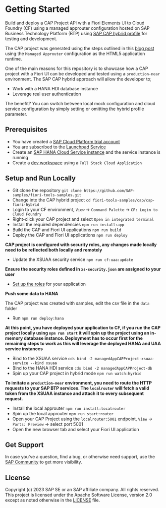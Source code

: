 # Getting Started
Build and deploy a CAP Project API with a Fiori Elements UI to Cloud Foundry (CF) using a managed approuter configuration hosted on SAP Business Technology Platform (BTP) using [SAP CAP hybrid profile](https://cap.cloud.sap/docs/advanced/hybrid-testing) for testing and development.

The CAP project was generated using the steps outlined in this [blog post](https://blogs.sap.com/2022/02/10/build-and-deploy-a-cap-project-node.js-api-with-a-sap-fiori-elements-ui-and-a-managed-approuter-configuration/) using the `Managed Approuter` configuration as the HTML5 application runtime. 

One of the main reasons for this repository is to showcase how a CAP project with a Fiori UI can be developed and tested using a `production-near` environment. The SAP CAP hybrid approach will allow the developer to;

* Work with a HANA HDI database instance 
* Leverage real user authentication

The benefit? You can switch between local mock configuration and cloud service configuration by simply setting or omitting the hybrid profile parameter.

## Prerequisites
- You have created a [SAP Cloud Platform trial account](https://account.hana.ondemand.com/)
- You are subscribed to the [Launchpad Service](https://developers.sap.com/tutorials/cp-portal-cloud-foundry-getting-started.html)
- Create an [SAP HANA Cloud Service instance](https://developers.sap.com/tutorials/btp-app-hana-cloud-setup.html#08480ec0-ac70-4d47-a759-dc5cb0eb1d58) and the service instance is running
- Create a [dev workspace](https://help.sap.com/viewer/c2b99f19e9264c4d9ae9221b22f6f589/2021_3_QRC/en-US/f728966223894cc28be3ca2ee60ee784.html) using a `Full Stack Cloud Application`

## Setup and Run Locally

- Git clone the repository `git clone https://github.com/SAP-samples/fiori-tools-samples.git`
- Change into the CAP hybrid project `cd fiori-tools-samples/cap/cap-fiori-hybrid`
- Login to your CF environment, `View` -> `Command Palette` -> `CF: Login to Cloud Foundry`
- Right-click your CAP project and select `Open in integrated terminal`
- Install the required dependencies `npm run install:app`
- Build the CAP and Fiori UI applications `npm run build`
- Deploy the CAP and Fiori UI applications `npm run deploy`

__CAP project is configured with security roles, any changes made locally need to be reflected both locally and remotely__

- Update the XSUAA security service `npm run cf:uaa:update`

__Ensure the security roles defined in `xs-security.json` are assigned to your user__

- [Set up the roles](https://cap.cloud.sap/docs/node.js/authentication#auth-in-cockpit) for your application 

__Push some data to HANA__

The CAP project was created with samples, edit the csv file in the `data` folder

- Run `npm run deploy:hana`

__At this point, you have deployed your application to CF, if you run the CAP project locally using `npm run start` it will spin up the project using an in-memory database instance. Deployment has to occur first for the remaining steps to work as this will leverage the deployed HANA and UAA service instances__

- Bind to the XSUAA service `cds bind -2 managedAppCAPProject-xsuaa-service --kind xsuaa`
- Bind to the HANA HDI service `cds bind -2 managedAppCAPProject-db`
- Spin up your CAP project in hybrid mode `npm run watch:hyrbid`

__To imitate a `production-near` environment, you need to route the HTTP requests to your SAP BTP services. The `localrouter` will fetch a valid token from the XSUAA instance and attach it to every subsequent request.__

- Install the local approuter `npm run install:localrouter`
- Spin up the local approuter `npm run start:router`
- Open your CAP Project using the `localrouter:5001` endpoint, `View` -> `Ports: Preview` -> select port 5001
- Open the new browser tab and select your Fiori UI application

## Get Support

In case you've a question, find a bug, or otherwise need support, use the [SAP Community](https://answers.sap.com/tags/9f13aee1-834c-4105-8e43-ee442775e5ce) to get more visibility.

## License

Copyright (c) 2023 SAP SE or an SAP affiliate company. All rights reserved. This project is licensed under the Apache Software License, version 2.0 except as noted otherwise in the [LICENSE](LICENSES/Apache-2.0.txt) file.
